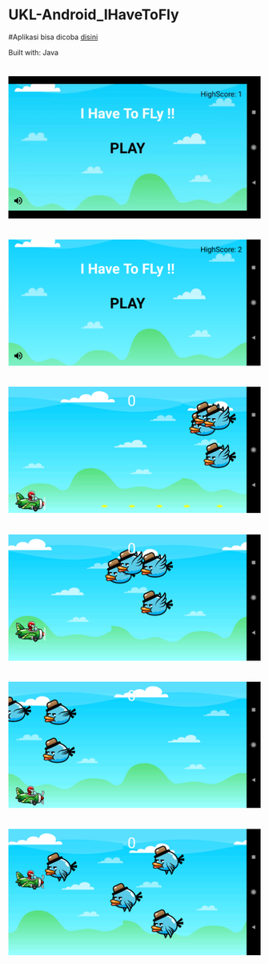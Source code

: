 # UKL-Android_IHaveToFly

#Aplikasi bisa dicoba [disini](https://github.com/ahmaduunnail/UKL-Android_IHaveToFly/raw/master/release/app-release.apk)

Built with: Java

#
![video](https://github.com/ahmaduunnail/UKL-Android_IHaveToFly/blob/master/img/ezgif-4-8b03994fa968.gif)
#
![1](https://github.com/ahmaduunnail/UKL-Android_IHaveToFly/blob/master/img/Screenshot_1606998961.png?raw=true)
#
![2](https://github.com/ahmaduunnail/UKL-Android_IHaveToFly/blob/master/img/Screenshot_1606998967.png?raw=true)
#
![3](https://github.com/ahmaduunnail/UKL-Android_IHaveToFly/blob/master/img/Screenshot_1606998970.png?raw=true)
#
![4](https://github.com/ahmaduunnail/UKL-Android_IHaveToFly/blob/master/img/Screenshot_1606998973.png?raw=true)
#
![5](https://github.com/ahmaduunnail/UKL-Android_IHaveToFly/blob/master/img/Screenshot_1606998982.png?raw=true)
